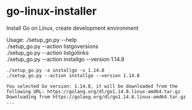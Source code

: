 # go-linux-installer
Install Go on Linux, create development environment

Usage:
./setup_go.py --help  
./setup_go.py --action listgoversions  
./setup_go.py --action listgolinks  
./setup_go.py --action installgo --version 1.14.8  

```
./setup_go.py -a installgo -v 1.14.8
./setup_go.py --action installgo --version 1.14.8

You selected Go version: 1.14.8, it will be downloaded from the following URL: https://golang.org/dl/go1.14.8.linux-amd64.tar.gz
Downloading from https://golang.org/dl/go1.14.8.linux-amd64.tar.gz
...                    
```
